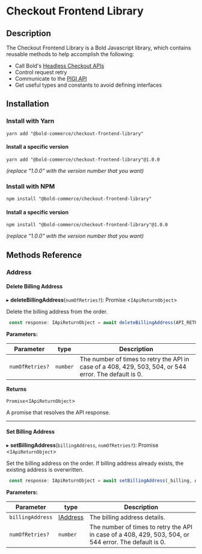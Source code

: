 # Checkout Frontend Library

## Description
The Checkout Frontend Library is a Bold Javascript library, which contains reusable methods to help accomplish the following:

* Call Bold's [Headless Checkout APIs](https://developer.boldcommerce.com/default/guides/checkout)
* Control request retry
* Communicate to the [PIGI API](https://developer.boldcommerce.com/default/guides/checkout/checkout-pigi-api)
* Get useful types and constants to avoid defining interfaces

## Installation

### Install with Yarn
```
yarn add "@bold-commerce/checkout-frontend-library"
```

#### Install a specific version

```
yarn add "@bold-commerce/checkout-frontend-library"@1.0.0
```
_(replace "1.0.0" with the version number that you want)_

### Install with NPM
```
npm install "@bold-commerce/checkout-frontend-library"
```

#### Install a specific version

```
npm install "@bold-commerce/checkout-frontend-library"@1.0.0
```
_(replace "1.0.0" with the version number that you want)_

## Methods Reference

### Address

#### Delete Billing Address

▸ **deleteBillingAddress**(`numOfRetries?`): Promise <`IApiReturnObject`>

Delete the billing address from the order. 

```typescript
 const response: IApiReturnObject = await deleteBillingAddress(API_RETRY);
```

**Parameters:**

| Parameter| type| Description|
| ---------| ----|-----------|
| `numOfRetries?`| `number`| The number of times to retry the API in case of a 408, 429, 503, 504, or 544 error. The default is 0. |

**Returns**

`Promise`<`IApiReturnObject`>

A promise that resolves the API response.

---

#### Set Billing Address

▸ **setBillingAddress**(`billingAddress`, `numOfRetries?`): Promise <`IApiReturnObject`>

Set the billing address on the order. If billing address already exists, the existing address is overwritten.
```typescript
 const response: IApiReturnObject = await setBillingAddress(_billing, API_RETRY);
```

**Parameters:**

| Parameter| type| Description|
| ---------| ----|-----------|
| `billingAddress`| [IAddress](./docs/interfaces/address.md)| The billing address details. |
| `numOfRetries?`| `number`| The number of times to retry the API in case of a 408, 429, 503, 504, or 544 error. The default is 0. |



